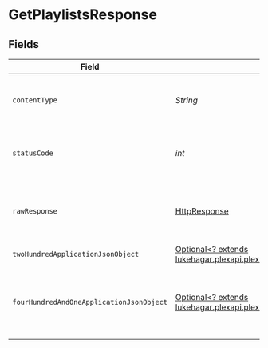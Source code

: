 # GetPlaylistsResponse


## Fields

| Field                                                                                                                                                             | Type                                                                                                                                                              | Required                                                                                                                                                          | Description                                                                                                                                                       |
| ----------------------------------------------------------------------------------------------------------------------------------------------------------------- | ----------------------------------------------------------------------------------------------------------------------------------------------------------------- | ----------------------------------------------------------------------------------------------------------------------------------------------------------------- | ----------------------------------------------------------------------------------------------------------------------------------------------------------------- |
| `contentType`                                                                                                                                                     | *String*                                                                                                                                                          | :heavy_check_mark:                                                                                                                                                | HTTP response content type for this operation                                                                                                                     |
| `statusCode`                                                                                                                                                      | *int*                                                                                                                                                             | :heavy_check_mark:                                                                                                                                                | HTTP response status code for this operation                                                                                                                      |
| `rawResponse`                                                                                                                                                     | [HttpResponse<InputStream>](https://docs.oracle.com/en/java/javase/11/docs/api/java.net.http/java/net/http/HttpResponse.html)                                     | :heavy_check_mark:                                                                                                                                                | Raw HTTP response; suitable for custom response parsing                                                                                                           |
| `twoHundredApplicationJsonObject`                                                                                                                                 | [Optional<? extends lukehagar.plexapi.plexapi.models.operations.GetPlaylistsResponseBody>](../../models/operations/GetPlaylistsResponseBody.md)                   | :heavy_minus_sign:                                                                                                                                                | returns all playlists                                                                                                                                             |
| `fourHundredAndOneApplicationJsonObject`                                                                                                                          | [Optional<? extends lukehagar.plexapi.plexapi.models.operations.GetPlaylistsPlaylistsResponseBody>](../../models/operations/GetPlaylistsPlaylistsResponseBody.md) | :heavy_minus_sign:                                                                                                                                                | Unauthorized - Returned if the X-Plex-Token is missing from the header or query.                                                                                  |
